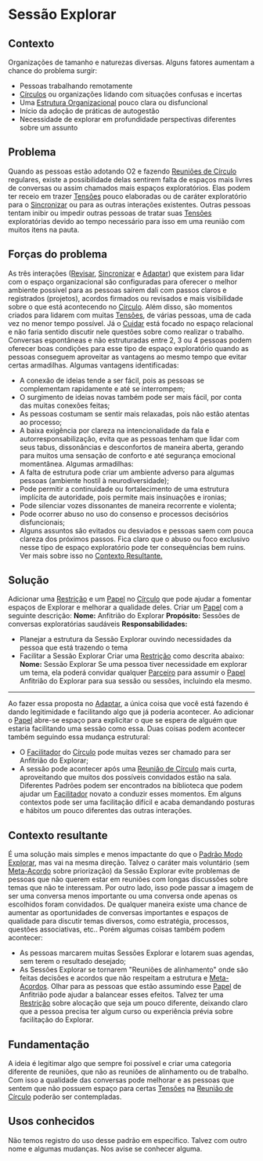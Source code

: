 # Sessão Explorar

## Contexto
Organizações de tamanho e naturezas diversas. Alguns fatores aumentam a chance do problema surgir:
-   Pessoas trabalhando remotamente
-   [Círculos][circulos] ou organizações lidando com situações confusas e incertas
-   Uma [Estrutura Organizacional][estrutura-organizacional] pouco clara ou disfuncional
-   Início da adoção de práticas de autogestão
-   Necessidade de explorar em profundidade perspectivas diferentes sobre um assunto

## Problema
Quando as pessoas estão adotando O2 e fazendo [Reuniões de Círculo][reuniao-de-circulo] regulares, existe a possibilidade delas sentirem falta de espaços mais livres de conversas ou assim chamados mais espaços exploratórios. Elas podem ter receio em trazer [Tensões][tensoes] pouco elaboradas ou de caráter exploratório para o [Sincronizar][sincronizar] ou para as outras interações existentes. Outras pessoas tentam inibir ou impedir outras pessoas de tratar suas [Tensões][tensoes] exploratórias devido ao tempo necessário para isso em uma reunião com muitos itens na pauta.

## Forças do problema
As três interações ([Revisar][revisar], [Sincronizar][sincronizar] e [Adaptar][adaptar]) que existem para lidar com o espaço organizacional são configuradas para oferecer o melhor ambiente possível para as pessoas saírem dali com passos claros e registrados (projetos), acordos firmados ou revisados e mais visibilidade sobre o que está acontecendo no [Círculo][circulos]. Além disso, são momentos criados para lidarem com muitas [Tensões][tensoes], de várias pessoas, uma de cada vez no menor tempo possível. Já o [Cuidar][cuidar] está focado no espaço relacional e não faria sentido discutir nele questões sobre como realizar o trabalho. Conversas espontâneas e não estruturadas entre 2, 3 ou 4 pessoas podem oferecer boas condições para esse tipo de espaço exploratório quando as pessoas conseguem aproveitar as vantagens ao mesmo tempo que evitar certas armadilhas. Algumas vantagens identificadas:
-   A conexão de ideias tende a ser fácil, pois as pessoas se complementam rapidamente e até se interrompem;
-   O surgimento de ideias novas também pode ser mais fácil, por conta das muitas conexões feitas;
-   As pessoas costumam se sentir mais relaxadas, pois não estão atentas ao processo;
-   A baixa exigência por clareza na intencionalidade da fala e autorresponsabilização, evita que as pessoas tenham que lidar com seus tabus, dissonâncias e desconfortos de maneira aberta, gerando para muitos uma sensação de conforto e até segurança emocional momentânea.
Algumas armadilhas:
-   A falta de estrutura pode criar um ambiente adverso para algumas pessoas (ambiente hostil à neurodiversidade);
-   Pode permitir a continuidade ou fortalecimento de uma estrutura implícita de autoridade, pois permite mais insinuações e ironias;
-   Pode silenciar vozes dissonantes de maneira recorrente e violenta;
-   Pode ocorrer abuso no uso do consenso e processos decisórios disfuncionais;
-   Alguns assuntos são evitados ou desviados e pessoas saem com pouca clareza dos próximos passos.
Fica claro que o abuso ou foco exclusivo nesse tipo de espaço exploratório pode ter consequências bem ruins. Ver mais sobre isso no [Contexto Resultante.](https://www.notion.so/Sess-o-Explorar-3e1586c174fb40febb6afb6d40ccce20)

## Solução
Adicionar uma [Restrição][restricoes] e um [Papel][papeis] no [Círculo][circulos] que pode ajudar a fomentar espaços de Explorar e melhorar a qualidade deles.
Criar um [Papel][papeis] com a seguinte descrição:
**Nome:** Anfitrião do Explorar
**Propósito:** Sessões de conversas exploratórias saudáveis
**Responsabilidades:**
-   Planejar a estrutura da Sessão Explorar ouvindo necessidades da pessoa que está trazendo o tema
-   Facilitar a Sessão Explorar
Criar uma [Restrição][restricoes] como descrita abaixo:
**Nome:** Sessão Explorar
Se uma pessoa tiver necessidade em explorar um tema, ela poderá convidar qualquer [Parceiro][parceiras] para assumir o [Papel][papeis] Anfitrião do Explorar para sua sessão ou sessões, incluindo ela mesmo.
---
Ao fazer essa proposta no [Adaptar][adaptar], a única coisa que você está fazendo é dando legitimidade e facilitando algo que já poderia acontecer. Ao adicionar o [Papel][papeis] abre-se espaço para explicitar o que se espera de alguém que estaria facilitando uma sessão como essa. Duas coisas podem acontecer também seguindo essa mudança estrutural:
-   O [Facilitador][facilitador] do [Círculo][circulos] pode muitas vezes ser chamado para ser Anfitrião do Explorar;
-   A sessão pode acontecer após uma [Reunião de Círculo][reuniao-de-circulo] mais curta, aproveitando que muitos dos possíveis convidados estão na sala.
Diferentes Padrões podem ser encontrados na biblioteca que podem ajudar um [Facilitador][facilitador] novato a conduzir esses momentos. Em alguns contextos pode ser uma facilitação difícil e acaba demandando posturas e hábitos um pouco diferentes das outras interações.

## Contexto resultante
É uma solução mais simples e menos impactante do que o [Padrão Modo Explorar](https://www.notion.so/Patch-Modo-Explorar-12c9eb10b73a4e3eb335741bb5c041f6), mas vai na mesma direção. Talvez o caráter mais voluntário (sem [Meta-Acordo][meta-acordos] sobre priorização) da Sessão Explorar evite problemas de pessoas que não querem estar em reuniões com longas discussões sobre temas que não te interessam. Por outro lado, isso pode passar a imagem de ser uma conversa menos importante ou uma conversa onde apenas os escolhidos foram convidados.
De qualquer maneira existe uma chance de aumentar as oportunidades de conversas importantes e espaços de qualidade para discutir temas diversos, como estratégia, processos, questões associativas, etc.. Porém algumas coisas também podem acontecer:
-   As pessoas marcarem muitas Sessões Explorar e lotarem suas agendas, sem terem o resultado desejado;
-   As Sessões Explorar se tornarem "Reuniões de alinhamento" onde são feitas decisões e acordos que não respeitam a estrutura e [Meta-Acordos][meta-acordos].
Olhar para as pessoas que estão assumindo esse [Papel][papeis] de Anfitrião pode ajudar a balancear esses efeitos. Talvez ter uma [Restrição][restricoes] sobre alocação que seja um pouco diferente, deixando claro que a pessoa precisa ter algum curso ou experiência prévia sobre facilitação do Explorar.

## Fundamentação
A ideia é legitimar algo que sempre foi possível e criar uma categoria diferente de reuniões, que não as reuniões de alinhamento ou de trabalho. Com isso a qualidade das conversas pode melhorar e as pessoas que sentem que não possuem espaço para certas [Tensões][tensoes] na [Reunião de Círculo][reuniao-de-circulo] poderão ser contempladas.

## Usos conhecidos
Não temos registro do uso desse padrão em específico. Talvez com outro nome e algumas mudanças. Nos avise se conhecer alguma.

<!-- Links -->
[meta-acordos]: ../../meta-acordos.md#meta-acordos-da-organizacao-organica
[organizacao ]: ../../meta-acordos.md#1-organizacao
[proposito]: ../../meta-acordos.md#1.1-proposito
[parceiras]: ../../meta-acordos.md#1.2-parceiras
[tensoes]: ../../meta-acordos.md#1.3-tensoes-criativas
[estrutura-organizacional]: ../../meta-acordos.md#2-estrutura-organizacional
[papeis]: ../../meta-acordos.md#2.1-papeis
[energizacao]: ../../meta-acordos.md#2.1.1-energizacao
[autoridade-do-papel]: ../../meta-acordos.md#2.1.2-autoridade-do-papel
[deixando-papeis]: ../../meta-acordos.md#2.1.3-deixando-papeis
[circulos]: ../../meta-acordos.md#2.2-circulos
[circulos-nao-alteram-sua-definicao]: ../../meta-acordos.md#2.2.1-circulos-nao-alteram-sua-definicao
[circulos-nao-estruturam-seus-circulos-internos]: ../../meta-acordos.md#2.2.2-circulos-nao-estruturam-seus-circulos-internos
[artefatos-do-circulo]: ../../meta-acordos.md#2.3-artefatos-do-circulo
[circulos-podem-delegar-artefatos]: ../../meta-acordos.md#2.3.1-circulos-podem-delegar-artefatos
[integrantes-do-circulo]: ../../meta-acordos.md#2.4-integrantes-do-circulo
[restricoes]: ../../meta-acordos.md#2.5-restricoes
[restricoes-nao-estabelecem-responsabilidades]: ../../meta-acordos.md#2.5.1-restricoes-nao-estabelecem-responsabilidades
[prioridades-do-circulo]: ../../meta-acordos.md#2.6-prioridades-do-circulo
[reunioes-e-interacoes]: ../../meta-acordos.md#3-reunioes-e-interacoes
[revisar]: ../../meta-acordos.md#3.1-revisar
[sincronizar]: ../../meta-acordos.md#3.2-sincronizar
[adaptar]: ../../meta-acordos.md#3.3-adaptar
[operacoes-de-adaptar]: ../../meta-acordos.md#3.3.1-operacoes-de-adaptar
[decisao-integrativa]: ../../meta-acordos.md#3.3.2-decisao-integrativa
[proposta]: ../../meta-acordos.md#3.3.2.1-proposta
[apresentacao-de-exemplos]: ../../meta-acordos.md#3.3.2.2-apresentacao-de-exemplos
[facilitador-pode-descartar-a-proposta]: ../../meta-acordos.md#3.3.2.3-facilitador-pode-descartar-a-proposta
[objecoes]: ../../meta-acordos.md#3.3.2.4-objecoes
[objecoes-validas]: ../../meta-acordos.md#3.3.2.5-objecoes-validas
[facilitador-pode-descartar-a-objecao]: ../../meta-acordos.md#3.3.2.6-facilitador-pode-descartar-a-objecao
[integracao]: ../../meta-acordos.md#3.3.2.7-integracao
[quebra-dos-meta-acordos]: ../../meta-acordos.md#3.3.2.8-quebra-dos-meta-acordos
[cuidar]: ../../meta-acordos.md#3.4-cuidar
[reuniao-de-circulo]: ../../meta-acordos.md#3.5-reuniao-de-circulo
[somente-integrantes-podem-tratar-tensoes]: ../../meta-acordos.md#3.5.1-somente-integrantes-podem-tratar-tensoes
[formato-da-reuniao]: ../../meta-acordos.md#3.5.2-formato-da-reuniao
[integrantes-ausentes]: ../../meta-acordos.md#3.5.3-integrantes-ausentes
[priorize-a-reuniao]: ../../meta-acordos.md#3.5.4-priorize-a-reuniao
[restricoes-de-facilitacao]: ../../meta-acordos.md#3.6-restricoes-de-facilitacao
[uma-tensao-de-cada-vez]: ../../meta-acordos.md#3.6.1-uma-tensao-de-cada-vez
[lista-de-tensoes]: ../../meta-acordos.md#3.6.2-lista-de-tensoes
[interacoes-assincronas]: ../../meta-acordos.md#3.7-interacoes-assincronas
[novas-interacoes]: ../../meta-acordos.md#3.8-novas-interacoes
[papeis-essenciais]: ../../meta-acordos.md#4-papeis-essenciais
[guia]: ../../meta-acordos.md#4.1-guia
[energizacao-do-guia]: ../../meta-acordos.md#4.1.1-energizacao-do-guia
[representante]: ../../meta-acordos.md#4.2-representante
[facilitador]: ../../meta-acordos.md#4.3-facilitador
[escriba]: ../../meta-acordos.md#4.4-escriba
[papeis-essenciais-eleitos]: ../../meta-acordos.md#4.5-papeis-essenciais-eleitos
[parceiras-elegiveis]: ../../meta-acordos.md#4.5.1-parceiras-elegiveis
[eleicoes]: ../../meta-acordos.md#4.5.2-eleicoes
[alteracoes-nos-papeis-essenciais]: ../../meta-acordos.md#4.5.3-alteracoes-nos-papeis-essenciais
[alteracoes-nos-papeis-essenciais-nao-propagam]: ../../meta-acordos.md#4.5.3.1-alteracoes-nos-papeis-essenciais-nao-propagam
[energizacao-de-papeis-definidos]: ../../meta-acordos.md#5-energizacao-de-papeis-definidos
[foco]: ../../meta-acordos.md#5.1-foco
[autorresponsabilizacao]: ../../meta-acordos.md#5.2-autorresponsabilizacao
[transparencia]: ../../meta-acordos.md#5.3-transparencia
[ato-heroico]: ../../meta-acordos.md#5.4-ato-heroico
